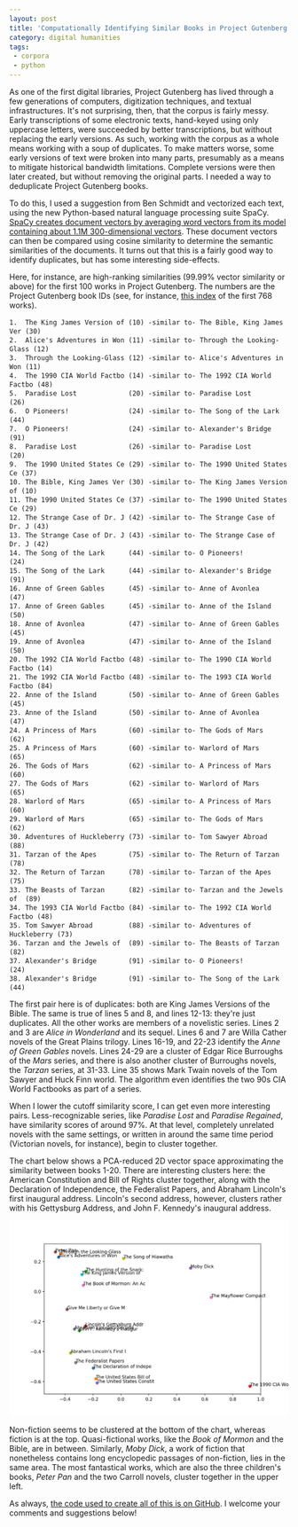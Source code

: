 ```yaml
--- 
layout: post
title: 'Computationally Identifying Similar Books in Project Gutenberg'
category: digital humanities
tags: 
 - corpora
 - python
---
```


As one of the first digital libraries, Project Gutenberg has lived through a few generations of computers, digitization techniques, and textual infrastructures. It's not surprising, then, that the corpus is fairly messy. Early transcriptions of some electronic texts, hand-keyed using only uppercase letters, were succeeded by better transcriptions, but without replacing the early versions. As such, working with the corpus as a whole means working with a soup of duplicates. To make matters worse, some early versions of text were broken into many parts, presumably as a means to mitigate historical bandwidth limitations. Complete versions were then later created, but without removing the original parts. I needed a way to deduplicate Project Gutenberg books. 

To do this, I used a suggestion from Ben Schmidt and vectorized each text, using the new Python-based natural language processing suite SpaCy. [SpaCy creates document vectors by averaging word vectors from its model containing about 1.1M 300-dimensional vectors](https://spacy.io/usage/vectors-similarity). These document vectors can then be compared using cosine similarity to determine the semantic similarities of the documents. It turns out that this is a fairly good way to identify duplicates, but has some interesting side-effects. 

Here, for instance, are high-ranking similarities (99.99% vector similarity or above) for the first 100 works in Project Gutenberg. The numbers are the Project Gutenberg book IDs (see, for instance, [this index](http://www.gutenberg.org/dirs/GUTINDEX.1996) of the first 768 works). 

```
1.  The King James Version of (10) -similar to- The Bible, King James Ver (30)
2.  Alice's Adventures in Won (11) -similar to- Through the Looking-Glass (12)
3.  Through the Looking-Glass (12) -similar to- Alice's Adventures in Won (11)
4.  The 1990 CIA World Factbo (14) -similar to- The 1992 CIA World Factbo (48)
5.  Paradise Lost             (20) -similar to- Paradise Lost             (26)
6.  O Pioneers!               (24) -similar to- The Song of the Lark      (44)
7.  O Pioneers!               (24) -similar to- Alexander's Bridge        (91)
8.  Paradise Lost             (26) -similar to- Paradise Lost             (20)
9.  The 1990 United States Ce (29) -similar to- The 1990 United States Ce (37)
10. The Bible, King James Ver (30) -similar to- The King James Version of (10)
11. The 1990 United States Ce (37) -similar to- The 1990 United States Ce (29)
12. The Strange Case of Dr. J (42) -similar to- The Strange Case of Dr. J (43)
13. The Strange Case of Dr. J (43) -similar to- The Strange Case of Dr. J (42)
14. The Song of the Lark      (44) -similar to- O Pioneers!               (24)
15. The Song of the Lark      (44) -similar to- Alexander's Bridge        (91)
16. Anne of Green Gables      (45) -similar to- Anne of Avonlea           (47)
17. Anne of Green Gables      (45) -similar to- Anne of the Island        (50)
18. Anne of Avonlea           (47) -similar to- Anne of Green Gables      (45)
19. Anne of Avonlea           (47) -similar to- Anne of the Island        (50)
20. The 1992 CIA World Factbo (48) -similar to- The 1990 CIA World Factbo (14)
21. The 1992 CIA World Factbo (48) -similar to- The 1993 CIA World Factbo (84)
22. Anne of the Island        (50) -similar to- Anne of Green Gables      (45)
23. Anne of the Island        (50) -similar to- Anne of Avonlea           (47)
24. A Princess of Mars        (60) -similar to- The Gods of Mars          (62)
25. A Princess of Mars        (60) -similar to- Warlord of Mars           (65)
26. The Gods of Mars          (62) -similar to- A Princess of Mars        (60)
27. The Gods of Mars          (62) -similar to- Warlord of Mars           (65)
28. Warlord of Mars           (65) -similar to- A Princess of Mars        (60)
29. Warlord of Mars           (65) -similar to- The Gods of Mars          (62)
30. Adventures of Huckleberry (73) -similar to- Tom Sawyer Abroad         (88)
31. Tarzan of the Apes        (75) -similar to- The Return of Tarzan      (78)
32. The Return of Tarzan      (78) -similar to- Tarzan of the Apes        (75)
33. The Beasts of Tarzan      (82) -similar to- Tarzan and the Jewels of  (89)
34. The 1993 CIA World Factbo (84) -similar to- The 1992 CIA World Factbo (48)
35. Tom Sawyer Abroad         (88) -similar to- Adventures of Huckleberry (73)
36. Tarzan and the Jewels of  (89) -similar to- The Beasts of Tarzan      (82)
37. Alexander's Bridge        (91) -similar to- O Pioneers!               (24)
38. Alexander's Bridge        (91) -similar to- The Song of the Lark      (44)
```

The first pair here is of duplicates: both are King James Versions of the Bible. 
The same is true of lines 5 and 8, and lines 12-13: they're just duplicates. 
All the other works are members of a novelistic series. Lines 2 and 3 are _Alice in Wonderland_ and its sequel. Lines 6 and 7 are Willa Cather novels of the Great Plains trilogy. Lines 16-19, and 22-23 identify the _Anne of Green Gables_ novels. Lines 24-29 are a cluster of Edgar Rice Burroughs of the _Mars_ series, and there is also another cluster of Burroughs novels, the _Tarzan_ series, at 31-33. Line 35 shows Mark Twain novels of the Tom Sawyer and Huck Finn world. The algorithm even identifies the two 90s CIA World Factbooks as part of a series. 

When I lower the cutoff similarity score, I can get even more interesting pairs. Less-recognizable series, like _Paradise Lost_ and _Paradise Regained_, have similarity scores of around 97%. At that level, completely unrelated novels with the same settings, or written in around the same time period (Victorian novels, for instance), begin to cluster together. 

The chart below shows a PCA-reduced 2D vector space approximating the similarity between books 1-20. There are interesting clusters here: the American Constitution and Bill of Rights cluster together, along with the Declaration of Independence, the Federalist Papers, and Abraham Lincoln's first inaugural address. Lincoln's second address, however, clusters rather with his Gettysburg Address, and John F. Kennedy's inaugural address. 

![PCA of PG Books 1-20](/images/gutenberg/pg-vecs.png)

Non-fiction seems to be clustered at the bottom of the chart, whereas fiction is at the top. Quasi-fictional works, like the _Book of Mormon_ and the Bible, are in between. Similarly, _Moby Dick_, a work of fiction that nonetheless contains long encyclopedic passages of non-fiction, lies in the same area. The most fantastical works, which are also the three children's books, _Peter Pan_ and the two Carroll novels, cluster together in the upper left. 

As always, [the code used to create all of this is on GitHub](https://github.com/JonathanReeve/gitenberg-experiments/blob/master/pg-vectorize2.ipynb). I welcome your comments and suggestions below!
